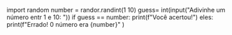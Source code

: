 import random
number = randor.randint(1 10) guess= 
int(input("Adivinhe um número entr 1 e 10: ")) 
if guess == number:
print(f"Você acertou!")
eles:
print(f"Errado! 0 número era {number}" )
